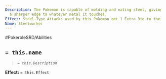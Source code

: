 ```yaml
---
Description: The Pokemon is capable of molding and eating steel, giving shape and
  a sharper edge to whatever metal it touches.
Effect: Steel-Type Attacks used by this Pokemon get 1 Extra Die to their Damage Pool.
Name: Steelworker
---
```


#PokeroleSRD/Abilities

## `= this.name`

> *`= this.Description`*

**Effect:** `= this.Effect`